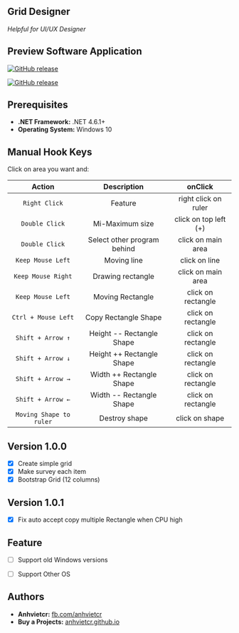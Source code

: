 Grid Designer
------------------------------------------
_Helpful for UI/UX Designer_

Preview Software Application
------------------------------------------
[![GitHub release](img/preview.gif)](preview)

[![GitHub release](img/preview2.gif)](preview2)

Prerequisites
------------------------------------------
 - **.NET Framework:** .NET 4.6.1+
 - **Operating System:** Windows 10

Manual Hook Keys
-------------
Click on area you want and:

| Action | Description | onClick |
|:------:|:--------:|:--------:|
| ``Right Click`` | Feature | right click on ruler
| ``Double Click`` | Mi-Maximum size | click on top left (+) |
| ``Double Click`` | Select other program behind | click on main area |
| ``Keep Mouse Left`` | Moving line | click on line |
| ``Keep Mouse Right`` | Drawing rectangle | click on main area |
| ``Keep Mouse Left`` | Moving Rectangle | click on rectangle |
| ``Ctrl + Mouse Left`` | Copy Rectangle Shape | click on rectangle |
| ``Shift + Arrow ↑`` | Height --  Rectangle Shape | click on rectangle |
| ``Shift + Arrow ↓`` | Height ++  Rectangle Shape | click on rectangle |
| ``Shift + Arrow →`` | Width  ++  Rectangle Shape | click on rectangle |
| ``Shift + Arrow ←``  | Width  --  Rectangle Shape | click on rectangle |
| ``Moving Shape to ruler`` | Destroy shape | click on shape |

Version 1.0.0
-------------
- [x] Create simple grid
- [x] Make survey each item
- [x] Bootstrap Grid (12 columns)

Version 1.0.1
-------------
- [x] Fix auto accept copy multiple Rectangle when CPU high

Feature
-------------
- [ ] Support old Windows versions
- [ ] Support Other OS


Authors
-------------
 - **Anhvietcr:** [fb.com/anhvietcr][committers]
 - **Buy a Projects:** [anhvietcr.github.io][githubIO]

 [committers]: https://facebook.com/anhvietcr
 [githubIO]: https://anhvietcr.github.io
